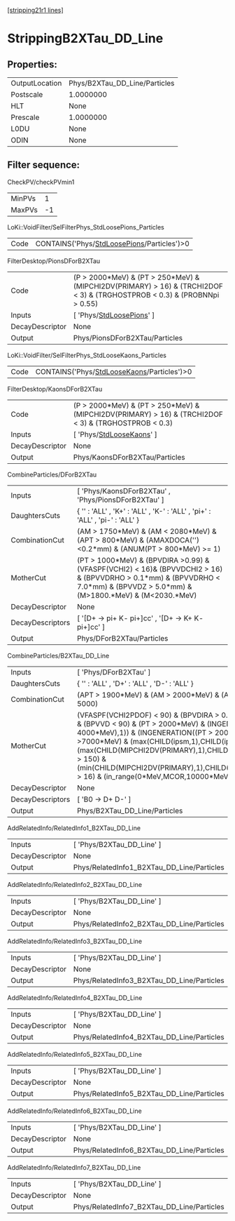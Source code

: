 [[stripping21r1 lines]](./stripping21r1-index)

# StrippingB2XTau_DD_Line

## Properties:

|                |                               |
|----------------|-------------------------------|
| OutputLocation | Phys/B2XTau_DD_Line/Particles |
| Postscale      | 1.0000000                     |
| HLT            | None                          |
| Prescale       | 1.0000000                     |
| L0DU           | None                          |
| ODIN           | None                          |

## Filter sequence:

CheckPV/checkPVmin1

|        |     |
|--------|-----|
| MinPVs | 1   |
| MaxPVs | -1  |

LoKi::VoidFilter/SelFilterPhys_StdLoosePions_Particles

|      |                                                                                              |
|------|----------------------------------------------------------------------------------------------|
| Code | CONTAINS('Phys/[StdLoosePions](./stripping21r1-commonparticles-stdloosepions)/Particles')\>0 |

FilterDesktop/PionsDForB2XTau

|                 |                                                                                                                                 |
|-----------------|---------------------------------------------------------------------------------------------------------------------------------|
| Code            | (P \> 2000\*MeV) & (PT \> 250\*MeV) & (MIPCHI2DV(PRIMARY) \> 16) & (TRCHI2DOF \< 3) & (TRGHOSTPROB \< 0.3) & (PROBNNpi \> 0.55) |
| Inputs          | [ 'Phys/[StdLoosePions](./stripping21r1-commonparticles-stdloosepions)' ]                                                     |
| DecayDescriptor | None                                                                                                                            |
| Output          | Phys/PionsDForB2XTau/Particles                                                                                                  |

LoKi::VoidFilter/SelFilterPhys_StdLooseKaons_Particles

|      |                                                                                              |
|------|----------------------------------------------------------------------------------------------|
| Code | CONTAINS('Phys/[StdLooseKaons](./stripping21r1-commonparticles-stdloosekaons)/Particles')\>0 |

FilterDesktop/KaonsDForB2XTau

|                 |                                                                                                            |
|-----------------|------------------------------------------------------------------------------------------------------------|
| Code            | (P \> 2000\*MeV) & (PT \> 250\*MeV) & (MIPCHI2DV(PRIMARY) \> 16) & (TRCHI2DOF \< 3) & (TRGHOSTPROB \< 0.3) |
| Inputs          | [ 'Phys/[StdLooseKaons](./stripping21r1-commonparticles-stdloosekaons)' ]                                |
| DecayDescriptor | None                                                                                                       |
| Output          | Phys/KaonsDForB2XTau/Particles                                                                             |

CombineParticles/DForB2XTau

|                  |                                                                                                                                                                                           |
|------------------|-------------------------------------------------------------------------------------------------------------------------------------------------------------------------------------------|
| Inputs           | [ 'Phys/KaonsDForB2XTau' , 'Phys/PionsDForB2XTau' ]                                                                                                                                     |
| DaughtersCuts    | { '' : 'ALL' , 'K+' : 'ALL' , 'K-' : 'ALL' , 'pi+' : 'ALL' , 'pi-' : 'ALL' }                                                                                                              |
| CombinationCut   | (AM \> 1750\*MeV) & (AM \< 2080\*MeV) & (APT \> 800\*MeV) & (AMAXDOCA('') \<0.2\*mm) & (ANUM(PT \> 800\*MeV) \>= 1)                                                                       |
| MotherCut        | (PT \> 1000\*MeV) & (BPVDIRA \>0.99) & (VFASPF(VCHI2) \< 16)& (BPVVDCHI2 \> 16) & (BPVVDRHO \> 0.1\*mm) & (BPVVDRHO \< 7.0\*mm) & (BPVVDZ \> 5.0\*mm) & (M\>1800.\*MeV) & (M\<2030.\*MeV) |
| DecayDescriptor  | None                                                                                                                                                                                      |
| DecayDescriptors | [ '[D+ -\> pi+ K- pi+]cc' , '[D+ -\> K+ K- pi+]cc' ]                                                                                                                                |
| Output           | Phys/DForB2XTau/Particles                                                                                                                                                                 |

CombineParticles/B2XTau_DD_Line

|                  |                                                                                                                                                                                                                                                                                                                                                                                                                                         |
|------------------|-----------------------------------------------------------------------------------------------------------------------------------------------------------------------------------------------------------------------------------------------------------------------------------------------------------------------------------------------------------------------------------------------------------------------------------------|
| Inputs           | [ 'Phys/DForB2XTau' ]                                                                                                                                                                                                                                                                                                                                                                                                                 |
| DaughtersCuts    | { '' : 'ALL' , 'D+' : 'ALL' , 'D-' : 'ALL' }                                                                                                                                                                                                                                                                                                                                                                                            |
| CombinationCut   | (APT \> 1900\*MeV) & (AM \> 2000\*MeV) & (AM \< 7000\*MeV) & (AM \> 5000)                                                                                                                                                                                                                                                                                                                                                               |
| MotherCut        | (VFASPF(VCHI2PDOF) \< 90) & (BPVDIRA \> 0.99) & (BPVVDCHI2 \> 225) & (BPVVD \< 90) & (PT \> 2000\*MeV) & (INGENERATION((PT \> 4000\*MeV),1)) & (INGENERATION((PT \> 2000\*MeV),2)) & (sumpt \>7000\*MeV) & (max(CHILD(ipsm,1),CHILD(ipsm,2)) \> 20) & (max(CHILD(MIPCHI2DV(PRIMARY),1),CHILD(MIPCHI2DV(PRIMARY),2)) \> 150) & (min(CHILD(MIPCHI2DV(PRIMARY),1),CHILD(MIPCHI2DV(PRIMARY),2)) \> 16) & (in_range(0\*MeV,MCOR,10000\*MeV)) |
| DecayDescriptor  | None                                                                                                                                                                                                                                                                                                                                                                                                                                    |
| DecayDescriptors | [ 'B0 -\> D+ D-' ]                                                                                                                                                                                                                                                                                                                                                                                                                    |
| Output           | Phys/B2XTau_DD_Line/Particles                                                                                                                                                                                                                                                                                                                                                                                                           |

AddRelatedInfo/RelatedInfo1_B2XTau_DD_Line

|                 |                                            |
|-----------------|--------------------------------------------|
| Inputs          | [ 'Phys/B2XTau_DD_Line' ]                |
| DecayDescriptor | None                                       |
| Output          | Phys/RelatedInfo1_B2XTau_DD_Line/Particles |

AddRelatedInfo/RelatedInfo2_B2XTau_DD_Line

|                 |                                            |
|-----------------|--------------------------------------------|
| Inputs          | [ 'Phys/B2XTau_DD_Line' ]                |
| DecayDescriptor | None                                       |
| Output          | Phys/RelatedInfo2_B2XTau_DD_Line/Particles |

AddRelatedInfo/RelatedInfo3_B2XTau_DD_Line

|                 |                                            |
|-----------------|--------------------------------------------|
| Inputs          | [ 'Phys/B2XTau_DD_Line' ]                |
| DecayDescriptor | None                                       |
| Output          | Phys/RelatedInfo3_B2XTau_DD_Line/Particles |

AddRelatedInfo/RelatedInfo4_B2XTau_DD_Line

|                 |                                            |
|-----------------|--------------------------------------------|
| Inputs          | [ 'Phys/B2XTau_DD_Line' ]                |
| DecayDescriptor | None                                       |
| Output          | Phys/RelatedInfo4_B2XTau_DD_Line/Particles |

AddRelatedInfo/RelatedInfo5_B2XTau_DD_Line

|                 |                                            |
|-----------------|--------------------------------------------|
| Inputs          | [ 'Phys/B2XTau_DD_Line' ]                |
| DecayDescriptor | None                                       |
| Output          | Phys/RelatedInfo5_B2XTau_DD_Line/Particles |

AddRelatedInfo/RelatedInfo6_B2XTau_DD_Line

|                 |                                            |
|-----------------|--------------------------------------------|
| Inputs          | [ 'Phys/B2XTau_DD_Line' ]                |
| DecayDescriptor | None                                       |
| Output          | Phys/RelatedInfo6_B2XTau_DD_Line/Particles |

AddRelatedInfo/RelatedInfo7_B2XTau_DD_Line

|                 |                                            |
|-----------------|--------------------------------------------|
| Inputs          | [ 'Phys/B2XTau_DD_Line' ]                |
| DecayDescriptor | None                                       |
| Output          | Phys/RelatedInfo7_B2XTau_DD_Line/Particles |
